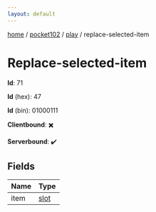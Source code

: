 ```yaml
---
layout: default
---
```


[home](/)  /  [pocket102](/protocol/pocket102)  /  [play](/protocol/pocket102/play)  /  replace-selected-item

# Replace-selected-item

**Id**: 71

**Id** (hex): 47

**Id** (bin): 01000111

**Clientbound**: ✖️

**Serverbound**: ✔️

## Fields

Name | Type
---|---
item | [slot](/protocol/pocket102/types/slot)

